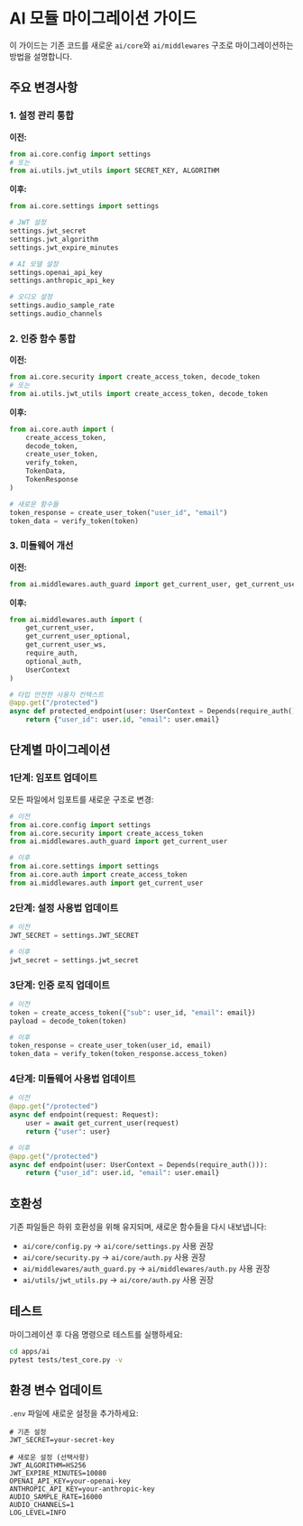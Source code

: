# AI 모듈 마이그레이션 가이드

이 가이드는 기존 코드를 새로운 `ai/core`와 `ai/middlewares` 구조로 마이그레이션하는 방법을 설명합니다.

## 주요 변경사항

### 1. 설정 관리 통합

**이전:**

```python
from ai.core.config import settings
# 또는
from ai.utils.jwt_utils import SECRET_KEY, ALGORITHM
```

**이후:**

```python
from ai.core.settings import settings

# JWT 설정
settings.jwt_secret
settings.jwt_algorithm
settings.jwt_expire_minutes

# AI 모델 설정
settings.openai_api_key
settings.anthropic_api_key

# 오디오 설정
settings.audio_sample_rate
settings.audio_channels
```

### 2. 인증 함수 통합

**이전:**

```python
from ai.core.security import create_access_token, decode_token
# 또는
from ai.utils.jwt_utils import create_access_token, decode_token
```

**이후:**

```python
from ai.core.auth import (
    create_access_token,
    decode_token,
    create_user_token,
    verify_token,
    TokenData,
    TokenResponse
)

# 새로운 함수들
token_response = create_user_token("user_id", "email")
token_data = verify_token(token)
```

### 3. 미들웨어 개선

**이전:**

```python
from ai.middlewares.auth_guard import get_current_user, get_current_user_ws
```

**이후:**

```python
from ai.middlewares.auth import (
    get_current_user,
    get_current_user_optional,
    get_current_user_ws,
    require_auth,
    optional_auth,
    UserContext
)

# 타입 안전한 사용자 컨텍스트
@app.get("/protected")
async def protected_endpoint(user: UserContext = Depends(require_auth())):
    return {"user_id": user.id, "email": user.email}
```

## 단계별 마이그레이션

### 1단계: 임포트 업데이트

모든 파일에서 임포트를 새로운 구조로 변경:

```python
# 이전
from ai.core.config import settings
from ai.core.security import create_access_token
from ai.middlewares.auth_guard import get_current_user

# 이후
from ai.core.settings import settings
from ai.core.auth import create_access_token
from ai.middlewares.auth import get_current_user
```

### 2단계: 설정 사용법 업데이트

```python
# 이전
JWT_SECRET = settings.JWT_SECRET

# 이후
jwt_secret = settings.jwt_secret
```

### 3단계: 인증 로직 업데이트

```python
# 이전
token = create_access_token({"sub": user_id, "email": email})
payload = decode_token(token)

# 이후
token_response = create_user_token(user_id, email)
token_data = verify_token(token_response.access_token)
```

### 4단계: 미들웨어 사용법 업데이트

```python
# 이전
@app.get("/protected")
async def endpoint(request: Request):
    user = await get_current_user(request)
    return {"user": user}

# 이후
@app.get("/protected")
async def endpoint(user: UserContext = Depends(require_auth())):
    return {"user_id": user.id, "email": user.email}
```

## 호환성

기존 파일들은 하위 호환성을 위해 유지되며, 새로운 함수들을 다시 내보냅니다:

- `ai/core/config.py` → `ai/core/settings.py` 사용 권장
- `ai/core/security.py` → `ai/core/auth.py` 사용 권장
- `ai/middlewares/auth_guard.py` → `ai/middlewares/auth.py` 사용 권장
- `ai/utils/jwt_utils.py` → `ai/core/auth.py` 사용 권장

## 테스트

마이그레이션 후 다음 명령으로 테스트를 실행하세요:

```bash
cd apps/ai
pytest tests/test_core.py -v
```

## 환경 변수 업데이트

`.env` 파일에 새로운 설정을 추가하세요:

```env
# 기존 설정
JWT_SECRET=your-secret-key

# 새로운 설정 (선택사항)
JWT_ALGORITHM=HS256
JWT_EXPIRE_MINUTES=10080
OPENAI_API_KEY=your-openai-key
ANTHROPIC_API_KEY=your-anthropic-key
AUDIO_SAMPLE_RATE=16000
AUDIO_CHANNELS=1
LOG_LEVEL=INFO
```
